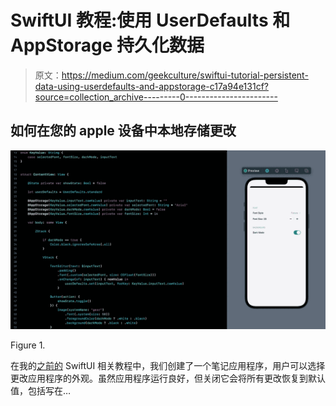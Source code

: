 # SwiftUI 教程:使用 UserDefaults 和 AppStorage 持久化数据

> 原文：<https://medium.com/geekculture/swiftui-tutorial-persistent-data-using-userdefaults-and-appstorage-c17a94e131cf?source=collection_archive---------0----------------------->

## 如何在您的 apple 设备中本地存储更改

![](img/0c66e5c5a385090fb6d41cbf895874f6.png)

Figure 1.

在我的[之前的](/geekculture/swiftui-working-with-form-d4d19c47883f) SwiftUI 相关教程中，我们创建了一个笔记应用程序，用户可以选择更改应用程序的外观。虽然应用程序运行良好，但关闭它会将所有更改恢复到默认值，包括写在…